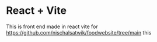 # React + Vite

This is front end made in react vite for https://github.com/nischalsatwik/foodwebsite/tree/main this
